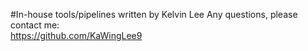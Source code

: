 #In-house tools/pipelines written by Kelvin Lee
Any questions, please contact me:  
https://github.com/KaWingLee9
